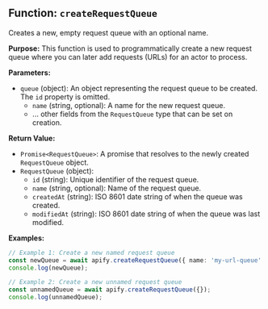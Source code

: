 ## Function: `createRequestQueue`

Creates a new, empty request queue with an optional name.

**Purpose:**
This function is used to programmatically create a new request queue where you can later add requests (URLs) for an actor to process.

**Parameters:**
- `queue` (object): An object representing the request queue to be created. The `id` property is omitted.
  - `name` (string, optional): A name for the new request queue.
  - ... other fields from the `RequestQueue` type that can be set on creation.

**Return Value:**
- `Promise<RequestQueue>`: A promise that resolves to the newly created `RequestQueue` object.
- `RequestQueue` (object):
  - `id` (string): Unique identifier of the request queue.
  - `name` (string, optional): Name of the request queue.
  - `createdAt` (string): ISO 8601 date string of when the queue was created.
  - `modifiedAt` (string): ISO 8601 date string of when the queue was last modified.

**Examples:**

```typescript
// Example 1: Create a new named request queue
const newQueue = await apify.createRequestQueue({ name: 'my-url-queue' });
console.log(newQueue);

// Example 2: Create a new unnamed request queue
const unnamedQueue = await apify.createRequestQueue({});
console.log(unnamedQueue);
```